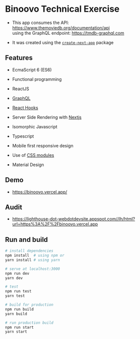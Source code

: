 # Binoovo Technical Exercise

- This app consumes the API: https://www.themoviedb.org/documentation/api  
using the GraphQL endpoint: https://tmdb-graphql.com

- It was created using the [`create-next-app`](https://nextjs.org/blog/create-next-app) package

## Features

- EcmaScript 6 (ES6)

- Functional programming

- ReactJS

- [GraphQL](https://dev.to/leonardomso/why-graphql-is-the-future-of-apis-3632)

- [React Hooks](https://es.reactjs.org/docs/hooks-intro.html)

- Server Side Rendering with [Nextjs](https://nextjs.org/)

- Isomorphic Javascript

- Typescript

- Mobile first responsive design

- Use of [CSS modules](https://css-tricks.com/css-modules-part-1-need/)

- Material Design

## Demo

- https://binoovo.vercel.app/

## Audit

- https://lighthouse-dot-webdotdevsite.appspot.com//lh/html?url=https%3A%2F%2Fbinoovo.vercel.app

## Run and build

```bash
# install dependencies
npm install  # using npm or
yarn install # using yarn

# serve at localhost:3000
npm run dev
yarn dev

# test
npm run test
yarn test

# build for production
npm run build
yarn build

# run production build
npm run start
yarn start
```




